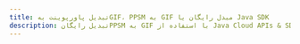 ---title: تبدیل پاورپوینت بهGIF، PPSM به GIF مبدل رایگان یا Java SDKdescription: تبدیل رایگانPPSM به GIF با استفاده از Java Cloud APIs & SDK. همچنین اسناد Microsoft PowerPoint را در Cloud ایجاد، ویرایش و رندر کنید.---
